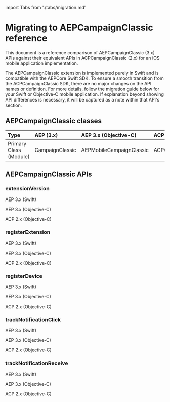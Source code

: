 import Tabs from './tabs/migration.md'

# Migrating to AEPCampaignClassic reference

This document is a reference comparison of AEPCampaignClassic (3.x) APIs against their equivalent APIs in ACPCampaignClassic (2.x) for an iOS mobile application implementation.

The AEPCampaignClassic extension is implemented purely in Swift and is compatible with the AEPCore Swift SDK. To ensure a smooth transition from the ACPCampaignClassic SDK, there are no major changes on the API names or definition. For more details, follow the migration guide below for your Swift or Objective-C mobile application. If explanation beyond showing API differences is necessary, it will be captured as a note within that API's section.

## AEPCampaignClassic classes

| Type | AEP (3.x) | AEP 3.x (Objective-C) | ACP (2.x) |
| :--- | :--- | :--- | :--- |
| Primary Class (Module) | CampaignClassic | AEPMobileCampaignClassic | ACPCampaignClassic |

## AEPCampaignClassic APIs

### extensionVersion

<TabsBlock orientation="horizontal" slots="heading, content" repeat="3"/>

AEP 3.x (Swift)

<Tabs query="platform=aep-swift&api=extension-version"/>

AEP 3.x (Objective-C)

<Tabs query="platform=aep-objc&api=extension-version"/>

ACP 2.x (Objective-C)

<Tabs query="platform=acp-objc&api=extension-version"/>

### registerExtension

<TabsBlock orientation="horizontal" slots="heading, content" repeat="3"/>

AEP 3.x (Swift)

<Tabs query="platform=aep-swift&api=register-extension"/>

AEP 3.x (Objective-C)

<Tabs query="platform=aep-objc&api=register-extension"/>

ACP 2.x (Objective-C)

<Tabs query="platform=acp-objc&api=register-extension"/>

### registerDevice

<TabsBlock orientation="horizontal" slots="heading, content" repeat="3"/>

AEP 3.x (Swift)

<Tabs query="platform=aep-swift&api=register-device"/>

AEP 3.x (Objective-C)

<Tabs query="platform=aep-objc&api=register-device"/>

ACP 2.x (Objective-C)

<Tabs query="platform=acp-objc&api=register-device"/>

### trackNotificationClick

<TabsBlock orientation="horizontal" slots="heading, content" repeat="3"/>

AEP 3.x (Swift)

<Tabs query="platform=aep-swift&api=track-notification-click"/>

AEP 3.x (Objective-C)

<Tabs query="platform=aep-objc&api=track-notification-click"/>

ACP 2.x (Objective-C)

<Tabs query="platform=acp-objc&api=track-notification-click"/>

### trackNotificationReceive

<TabsBlock orientation="horizontal" slots="heading, content" repeat="3"/>

AEP 3.x (Swift)

<Tabs query="platform=aep-swift&api=track-notification-receive"/>

AEP 3.x (Objective-C)

<Tabs query="platform=aep-objc&api=track-notification-receive"/>

ACP 2.x (Objective-C)

<Tabs query="platform=acp-objc&api=track-notification-receive"/>